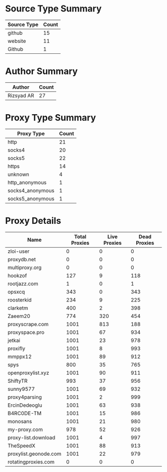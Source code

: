 # Source Type Summary

| Source Type | Count |
|-------------|-------|
| github | 15 |
| website | 11 |
| Github | 1 |


# Author Summary

| Author | Count |
|--------|-------|
| Rizsyad AR | 27 |


# Proxy Type Summary

| Proxy Type | Count |
|------------|-------|
| http | 21 |
| socks4 | 20 |
| socks5 | 22 |
| https | 14 |
| unknown | 4 |
| http_anonymous | 1 |
| socks4_anonymous | 1 |
| socks5_anonymous | 1 |


# Proxy Details

| Name | Total Proxies | Live Proxies | Dead Proxies |
|------|---------------|--------------|---------------|
| zloi-user | 0 | 0 | 0 |
| proxydb.net | 0 | 0 | 0 |
| multiproxy.org | 0 | 0 | 0 |
| hookzof | 127 | 9 | 118 |
| rootjazz.com | 1 | 0 | 1 |
| opsxcq | 343 | 0 | 343 |
| roosterkid | 234 | 9 | 225 |
| clarketm | 400 | 2 | 398 |
| Zaeem20 | 774 | 320 | 454 |
| proxyscrape.com | 1001 | 813 | 188 |
| proxyspace.pro | 1001 | 67 | 934 |
| jetkai | 1001 | 23 | 978 |
| proxifly | 1001 | 8 | 993 |
| mmppx12 | 1001 | 89 | 912 |
| spys | 800 | 35 | 765 |
| openproxylist.xyz | 1001 | 90 | 911 |
| ShiftyTR | 993 | 37 | 956 |
| sunny9577 | 1001 | 69 | 932 |
| proxy4parsing | 1001 | 2 | 999 |
| ErcinDedeoglu | 1001 | 63 | 938 |
| B4RC0DE-TM | 1001 | 15 | 986 |
| monosans | 1001 | 21 | 980 |
| my-proxy.com | 978 | 52 | 926 |
| proxy-list.download | 1001 | 4 | 997 |
| TheSpeedX | 1001 | 88 | 913 |
| proxylist.geonode.com | 1001 | 22 | 979 |
| rotatingproxies.com | 0 | 0 | 0 |

